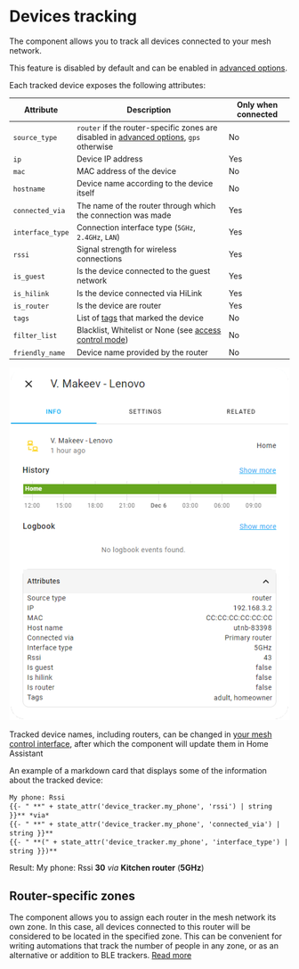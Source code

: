 # Devices tracking

The component allows you to track all devices connected to your mesh network.

This feature is disabled by default and can be enabled in [advanced options](../README.md#advanced-options).

Each tracked device exposes the following attributes:

|    Attribute     |                                          Description                                                                     | Only when connected |
|------------------|--------------------------------------------------------------------------------------------------------------------------|---------------------|
| `source_type`    | `router` if the router-specific zones are disabled in [advanced options](../README.md#advanced-options), `gps` otherwise | No                  |
| `ip`             | Device IP address                                                                                                        | Yes                 |
| `mac`            | MAC address of the device                                                                                                | No                  |
| `hostname`       | Device name according to the device itself                                                                               | No                  |
| `connected_via`  | The name of the router through which the connection was made                                                             | Yes                 |
| `interface_type` | Connection interface type (`5GHz`, `2.4GHz`, `LAN`)                                                                      | Yes                 |
| `rssi`           | Signal strength for wireless connections                                                                                 | Yes                 |
| `is_guest`       | Is the device connected to the guest network                                                                             | Yes                 |
| `is_hilink`      | Is the device connected via HiLink                                                                                       | Yes                 |
| `is_router`      | Is the device are router                                                                                                 | Yes                 |
| `tags`           | List of [tags](device-tags.md#device-tags) that marked the device                                                        | No                  |
| `filter_list`    | Blacklist, Whitelist or None (see [access control mode](controls.md#wi-fi-access-control-mode))                          | No                  |
| `friendly_name`  | Device name provided by the router                                                                                       | No                  |

![Device tracker](images/device_tracker.png)

Tracked device names, including routers, can be changed in [your mesh control interface](http://192.168.3.1/html/index.html#/devicecontrol), after which the component will update them in Home Assistant

An example of a markdown card that displays some of the information about the tracked device:

```
My phone: Rssi
{{- " **" + state_attr('device_tracker.my_phone', 'rssi') | string }}** *via*
{{- " **" + state_attr('device_tracker.my_phone', 'connected_via') | string }}**
{{- " **(" + state_attr('device_tracker.my_phone', 'interface_type') | string }})**
```

Result:
My phone: Rssi **30** *via* **Kitchen router** (**5GHz**)


## Router-specific zones

The component allows you to assign each router in the mesh network its own zone. 
In this case, all devices connected to this router will be considered to be located in the specified zone. This can be convenient for writing automations that track the number of people in any zone, or as an alternative or addition to BLE trackers. [Read more](controls.md#router-specific-zone)